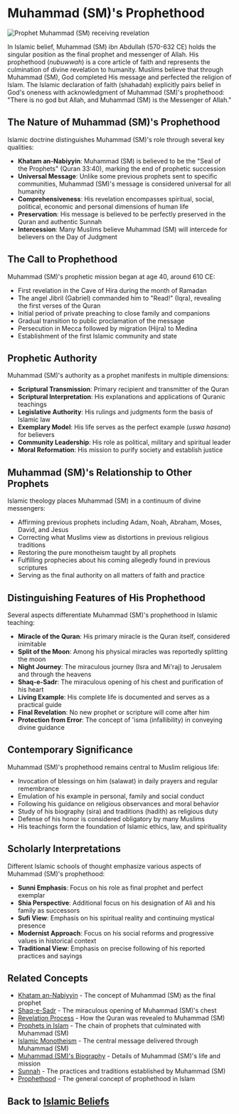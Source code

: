 # Muhammad (SM)'s Prophethood

![Prophet Muhammad (SM) receiving revelation](muhammad_prophethood.jpg)

In Islamic belief, Muhammad (SM) ibn Abdullah (570-632 CE) holds the singular position as the final prophet and messenger of Allah. His prophethood (*nubuwwah*) is a core article of faith and represents the culmination of divine revelation to humanity. Muslims believe that through Muhammad (SM), God completed His message and perfected the religion of Islam. The Islamic declaration of faith (shahadah) explicitly pairs belief in God's oneness with acknowledgment of Muhammad (SM)'s prophethood: "There is no god but Allah, and Muhammad (SM) is the Messenger of Allah."

## The Nature of Muhammad (SM)'s Prophethood

Islamic doctrine distinguishes Muhammad (SM)'s role through several key qualities:

- **Khatam an-Nabiyyin**: Muhammad (SM) is believed to be the "Seal of the Prophets" (Quran 33:40), marking the end of prophetic succession
- **Universal Message**: Unlike some previous prophets sent to specific communities, Muhammad (SM)'s message is considered universal for all humanity
- **Comprehensiveness**: His revelation encompasses spiritual, social, political, economic and personal dimensions of human life
- **Preservation**: His message is believed to be perfectly preserved in the Quran and authentic Sunnah
- **Intercession**: Many Muslims believe Muhammad (SM) will intercede for believers on the Day of Judgment

## The Call to Prophethood

Muhammad (SM)'s prophetic mission began at age 40, around 610 CE:

- First revelation in the Cave of Hira during the month of Ramadan
- The angel Jibril (Gabriel) commanded him to "Read!" (Iqra), revealing the first verses of the Quran
- Initial period of private preaching to close family and companions
- Gradual transition to public proclamation of the message
- Persecution in Mecca followed by migration (Hijra) to Medina
- Establishment of the first Islamic community and state

## Prophetic Authority

Muhammad (SM)'s authority as a prophet manifests in multiple dimensions:

- **Scriptural Transmission**: Primary recipient and transmitter of the Quran
- **Scriptural Interpretation**: His explanations and applications of Quranic teachings
- **Legislative Authority**: His rulings and judgments form the basis of Islamic law
- **Exemplary Model**: His life serves as the perfect example (*uswa hasana*) for believers
- **Community Leadership**: His role as political, military and spiritual leader
- **Moral Reformation**: His mission to purify society and establish justice

## Muhammad (SM)'s Relationship to Other Prophets

Islamic theology places Muhammad (SM) in a continuum of divine messengers:

- Affirming previous prophets including Adam, Noah, Abraham, Moses, David, and Jesus
- Correcting what Muslims view as distortions in previous religious traditions
- Restoring the pure monotheism taught by all prophets
- Fulfilling prophecies about his coming allegedly found in previous scriptures
- Serving as the final authority on all matters of faith and practice

## Distinguishing Features of His Prophethood

Several aspects differentiate Muhammad (SM)'s prophethood in Islamic teaching:

- **Miracle of the Quran**: His primary miracle is the Quran itself, considered inimitable
- **Split of the Moon**: Among his physical miracles was reportedly splitting the moon
- **Night Journey**: The miraculous journey (Isra and Mi'raj) to Jerusalem and through the heavens
- **Shaq-e-Sadr**: The miraculous opening of his chest and purification of his heart
- **Living Example**: His complete life is documented and serves as a practical guide
- **Final Revelation**: No new prophet or scripture will come after him
- **Protection from Error**: The concept of 'isma (infallibility) in conveying divine guidance

## Contemporary Significance

Muhammad (SM)'s prophethood remains central to Muslim religious life:

- Invocation of blessings on him (salawat) in daily prayers and regular remembrance
- Emulation of his example in personal, family and social conduct
- Following his guidance on religious observances and moral behavior
- Study of his biography (sira) and traditions (hadith) as religious duty
- Defense of his honor is considered obligatory by many Muslims
- His teachings form the foundation of Islamic ethics, law, and spirituality

## Scholarly Interpretations

Different Islamic schools of thought emphasize various aspects of Muhammad (SM)'s prophethood:

- **Sunni Emphasis**: Focus on his role as final prophet and perfect exemplar
- **Shia Perspective**: Additional focus on his designation of Ali and his family as successors
- **Sufi View**: Emphasis on his spiritual reality and continuing mystical presence
- **Modernist Approach**: Focus on his social reforms and progressive values in historical context
- **Traditional View**: Emphasis on precise following of his reported practices and sayings

## Related Concepts

- [Khatam an-Nabiyyin](./khatam_an_nabiyyin.md) - The concept of Muhammad (SM) as the final prophet
- [Shaq-e-Sadr](./shaq_e_sadr.md) - The miraculous opening of Muhammad (SM)'s chest
- [Revelation Process](./wahy.md) - How the Quran was revealed to Muhammad (SM)
- [Prophets in Islam](./prophets.md) - The chain of prophets that culminated with Muhammad (SM)
- [Islamic Monotheism](./tawhid.md) - The central message delivered through Muhammad (SM)
- [Muhammad (SM)'s Biography](../figures/muhammad.md) - Details of Muhammad (SM)'s life and mission
- [Sunnah](../practices/sunnah_prayers.md) - The practices and traditions established by Muhammad (SM)
- [Prophethood](./prophethood.md) - The general concept of prophethood in Islam

## Back to [Islamic Beliefs](./README.md)
